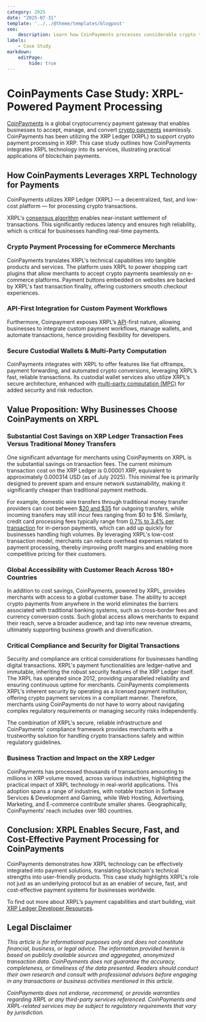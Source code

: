 ```yaml
---
category: 2025
date: "2025-07-31"
template: '../../@theme/templates/blogpost'
seo:
    description: Learn how CoinPayments processes considerable crypto transaction volumes on the XRP Ledger (XRPL) from a real-world payment processing case study.
labels:
    - Case Study
markdown:
    editPage:
        hide: true
---
```

# CoinPayments Case Study: XRPL-Powered Payment Processing

[CoinPayments](https://www.coinpayments.net/) is a global cryptocurrency payment gateway that enables businesses to accept, manage, and convert [crypto payments](https://xrpl.org/docs/use-cases/payments) seamlessly.
CoinPayments has been utilizing the XRP Ledger (XRPL) to support crypto payment processing in XRP. This case study outlines how CoinPayments integrates XRPL technology into its services, illustrating practical applications of blockchain payments.


<!-- BREAK -->

## How CoinPayments Leverages XRPL Technology for Payments

CoinPayments utilizes XRP Ledger (XRPL) — a decentralized, fast, and low-cost platform — for processing crypto transactions. 

XRPL's [consensus algorithm](/docs/concepts/consensus-protocol) enables near-instant settlement of transactions. This significantly reduces latency and ensures high reliability, which is critical for businesses handling real-time payments.

### Crypto Payment Processing for eCommerce Merchants

CoinPayments translates XRPL's technical capabilities into tangible products and services. The platform uses XRPL to power shopping cart plugins that allow merchants to accept crypto payments seamlessly on e-commerce platforms. Payment buttons embedded on websites are backed by XRPL's fast transaction finality, offering customers smooth checkout experiences.

### API-First Integration for Custom Payment Workflows

Furthermore, Coinpayment exposes XRPL’s [API](/docs/references/http-websocket-apis)-first nature, allowing businesses to integrate custom payment workflows, manage wallets, and automate transactions, hence providing flexibility for developers. 

### Secure Custodial Wallets & Multi-Party Computation

CoinPayments integrates with XRPL to offer features like fiat offramps, payment forwarding, and automated crypto conversions, leveraging XRPL’s fast, reliable transactions. Its custodial wallet services also utilize XRPL’s secure architecture, enhanced with [multi-party computation (MPC)](../2024/web3auth#mpc-and-xrp-ledger-a-perfect-match) for added security and risk reduction.


## Value Proposition: Why Businesses Choose CoinPayments on XRPL 

### Substantial Cost Savings on XRP Ledger Transaction Fees Versus Traditional Money Transfers

One significant advantage for merchants using CoinPayments on XRPL is the substantial savings on transaction fees. The current minimum transaction cost on the XRP Ledger is 0.00001 XRP, equivalent to approximately 0.000314 USD (as of July 2025). This minimal fee is primarily designed to prevent spam and ensure network sustainability, making it significantly cheaper than traditional payment methods.

For example, domestic wire transfers through traditional money transfer providers can cost between [$20 and $35](https://www.westernunion.com/blog/en/us/how-much-are-money-transfer-fees/?cust_src=organic_search) for outgoing transfers, while incoming transfers may still incur fees ranging from $0 to $16. Similarly, credit card processing fees typically range from [0.7% to 3.4% per transaction](https://www.zigaflow.com/post/credit-card-charges-might-be-changing-here-s-why#:~:text=In%2DPerson%20Transactions:%20For%20businesses,to%20%C2%A320%20per%20month.) for in-person payments, which can add up quickly for businesses handling high volumes. 
By leveraging XRPL's low-cost transaction model, merchants can reduce overhead expenses related to payment processing, thereby improving profit margins and enabling more competitive pricing for their customers.


### Global Accessibility with Customer Reach Across 180+ Countries

In addition to cost savings, CoinPayments, powered by XRPL, provides merchants with access to a global customer base. The ability to accept crypto payments from anywhere in the world eliminates the barriers associated with traditional banking systems, such as cross-border fees and currency conversion costs. Such global access allows merchants to expand their reach, serve a broader audience, and tap into new revenue streams, ultimately supporting business growth and diversification.

### Critical Compliance and Security for Digital Transactions

Security and compliance are critical considerations for businesses handling digital transactions. XRPL's payment functionalities are ledger-native and immutable, inheriting the robust security features of the XRP Ledger itself. The XRPL has operated since 2012, providing unparalleled reliability and ensuring continuous uptime for merchants. 
CoinPayments complements XRPL's inherent security by operating as a licensed payment institution, offering crypto payment services in a compliant manner. Therefore, merchants using CoinPayments do not have to worry about navigating complex regulatory requirements or managing security risks independently. 

The combination of XRPL's secure, reliable infrastructure and CoinPayments' compliance framework provides merchants with a trustworthy solution for handling crypto transactions safely and within regulatory guidelines.

### Business Traction and Impact on the XRP Ledger
CoinPayments has processed thousands of transactions amounting to millions in XRP volume moved, across various industries, highlighting the practical impact of XRPL technology in real-world applications. 
This adoption spans a range of industries, with notable traction in Software Services & Development and Gaming, while Web Hosting, Advertising, Marketing, and E-commerce contribute smaller shares. Geographically, CoinPayments’ reach includes over 180 countries.

## Conclusion: XRPL Enables Secure, Fast, and Cost-Effective Payment Processing for CoinPayments
CoinPayments demonstrates how XRPL technology can be effectively integrated into payment solutions, translating blockchain's technical strengths into user-friendly products. This case study highlights XRPL's role not just as an underlying protocol but as an enabler of secure, fast, and cost-effective payment systems for businesses worldwide.

To find out more about XRPL’s payment capabilities and start building, visit [XRP Ledger Developer Resources](https://xrpl.org/docs).

## Legal Disclaimer

_This article is for informational purposes only and does not constitute financial, business, or legal advice. The information provided herein is based on publicly available sources and aggregated, anonymized transaction data. CoinPayments does not guarantee the accuracy, completeness, or timeliness of the data presented. Readers should conduct their own research and consult with professional advisors before engaging in any transactions or business activities mentioned in this article._

_CoinPayments does not endorse, recommend, or provide warranties regarding XRPL or any third-party services referenced. CoinPayments and XRPL-related services may be subject to regulatory requirements that vary by jurisdiction._